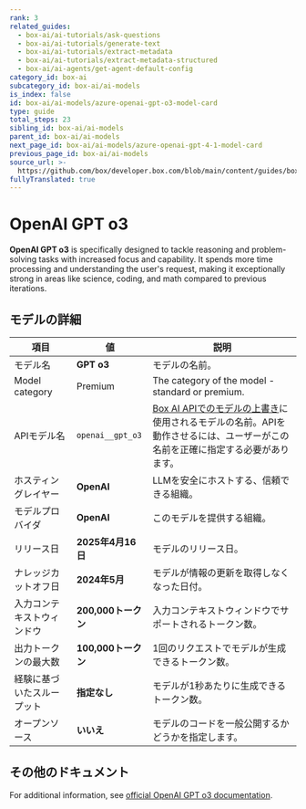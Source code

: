 ```yaml
---
rank: 3
related_guides:
  - box-ai/ai-tutorials/ask-questions
  - box-ai/ai-tutorials/generate-text
  - box-ai/ai-tutorials/extract-metadata
  - box-ai/ai-tutorials/extract-metadata-structured
  - box-ai/ai-agents/get-agent-default-config
category_id: box-ai
subcategory_id: box-ai/ai-models
is_index: false
id: box-ai/ai-models/azure-openai-gpt-o3-model-card
type: guide
total_steps: 23
sibling_id: box-ai/ai-models
parent_id: box-ai/ai-models
next_page_id: box-ai/ai-models/azure-openai-gpt-4-1-model-card
previous_page_id: box-ai/ai-models
source_url: >-
  https://github.com/box/developer.box.com/blob/main/content/guides/box-ai/ai-models/azure-openai-gpt-o3-model-card.md
fullyTranslated: true
---
```

# OpenAI GPT o3

**OpenAI GPT o3** is specifically designed to tackle reasoning and problem-solving tasks with increased focus and capability. It spends more time processing and understanding the user's request, making it exceptionally strong in areas like science, coding, and math compared to previous iterations.

## モデルの詳細

| 項目             | 値                | 説明                                                                                 |
| -------------- | ---------------- | ---------------------------------------------------------------------------------- |
| モデル名           | **GPT o3**       | モデルの名前。                                                                            |
| Model category | Premium          | The category of the model - standard or premium.                                   |
| APIモデル名        | `openai__gpt_o3` | [Box AI APIでのモデルの上書き][overrides]に使用されるモデルの名前。APIを動作させるには、ユーザーがこの名前を正確に指定する必要があります。 |
| ホスティングレイヤー     | **OpenAI**       | LLMを安全にホストする、信頼できる組織。                                                              |
| モデルプロバイダ       | **OpenAI**       | このモデルを提供する組織。                                                                      |
| リリース日          | **2025年4月16日**   | モデルのリリース日。                                                                         |
| ナレッジカットオフ日     | **2024年5月**      | モデルが情報の更新を取得しなくなった日付。                                                              |
| 入力コンテキストウィンドウ  | **200,000トークン**  | 入力コンテキストウィンドウでサポートされるトークン数。                                                        |
| 出力トークンの最大数     | **100,000トークン**  | 1回のリクエストでモデルが生成できるトークン数。                                                           |
| 経験に基づいたスループット  | **指定なし**         | モデルが1秒あたりに生成できるトークン数。                                                              |
| オープンソース        | **いいえ**          | モデルのコードを一般公開するかどうかを指定します。                                                          |

## その他のドキュメント

For additional information, see [official OpenAI GPT o3 documentation][openai-o3-model].

[openai-o3-model]: https://openai.com/index/introducing-o3-and-o4-mini/

[overrides]: g://box-ai/ai-agents/ai-agent-overrides
